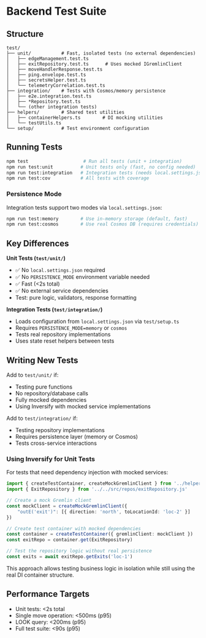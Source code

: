 # Backend Test Suite

## Structure

```
test/
├── unit/           # Fast, isolated tests (no external dependencies)
│   ├── edgeManagement.test.ts
│   ├── exitRepository.test.ts      # Uses mocked IGremlinClient
│   ├── moveHandlerResponse.test.ts
│   ├── ping.envelope.test.ts
│   ├── secretsHelper.test.ts
│   └── telemetryCorrelation.test.ts
├── integration/    # Tests with Cosmos/memory persistence
│   ├── e2e.integration.test.ts
│   ├── *Repository.test.ts
│   └── (other integration tests)
├── helpers/        # Shared test utilities
│   ├── containerHelpers.ts        # DI mocking utilities
│   └── testUtils.ts
└── setup/          # Test environment configuration
```

## Running Tests

```bash
npm test                    # Run all tests (unit + integration)
npm run test:unit          # Unit tests only (fast, no config needed)
npm run test:integration   # Integration tests (needs local.settings.json)
npm run test:cov           # All tests with coverage
```

### Persistence Mode

Integration tests support two modes via `local.settings.json`:

```bash
npm run test:memory        # Use in-memory storage (default, fast)
npm run test:cosmos        # Use real Cosmos DB (requires credentials)
```

## Key Differences

**Unit Tests (`test/unit/`)**

- ✅ No `local.settings.json` required
- ✅ No `PERSISTENCE_MODE` environment variable needed
- ✅ Fast (<2s total)
- ✅ No external service dependencies
- Test: pure logic, validators, response formatting

**Integration Tests (`test/integration/`)**

- Loads configuration from `local.settings.json` via `test/setup.ts`
- Requires `PERSISTENCE_MODE=memory` or `cosmos`
- Tests real repository implementations
- Uses state reset helpers between tests

## Writing New Tests

Add to `test/unit/` if:

- Testing pure functions
- No repository/database calls
- Fully mocked dependencies
- Using Inversify with mocked service implementations

Add to `test/integration/` if:

- Testing repository implementations
- Requires persistence layer (memory or Cosmos)
- Tests cross-service interactions

### Using Inversify for Unit Tests

For tests that need dependency injection with mocked services:

```typescript
import { createTestContainer, createMockGremlinClient } from '../helpers/containerHelpers.js'
import { ExitRepository } from '../../src/repos/exitRepository.js'

// Create a mock Gremlin client
const mockClient = createMockGremlinClient({
    "outE('exit')": [{ direction: 'north', toLocationId: 'loc-2' }]
})

// Create test container with mocked dependencies
const container = createTestContainer({ gremlinClient: mockClient })
const exitRepo = container.get(ExitRepository)

// Test the repository logic without real persistence
const exits = await exitRepo.getExits('loc-1')
```

This approach allows testing business logic in isolation while still using the real DI container structure.

## Performance Targets

- Unit tests: <2s total
- Single move operation: <500ms (p95)
- LOOK query: <200ms (p95)
- Full test suite: <90s (p95)
